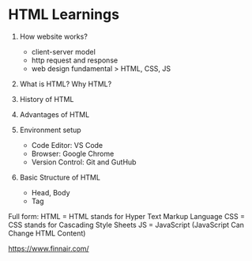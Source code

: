 # HTML Learnings

1. How website works?

   - client-server model
   - http request and response
   - web design fundamental > HTML, CSS, JS

2. What is HTML? Why HTML?
3. History of HTML
4. Advantages of HTML
5. Environment setup
   - Code Editor: VS Code
   - Browser: Google Chrome
   - Version Control: Git and GutHub
6. Basic Structure of HTML
   - Head, Body
   - Tag <html></html>

Full form:
HTML = HTML stands for Hyper Text Markup Language
CSS = CSS stands for Cascading Style Sheets
JS = JavaScript (JavaScript Can Change HTML Content)

https://www.finnair.com/
